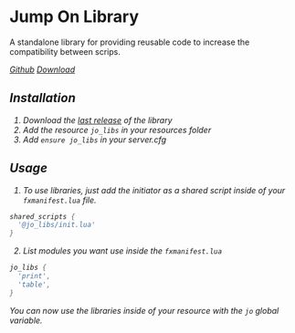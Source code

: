 # Jump On Library

A standalone library for providing reusable code to increase the compatibility between scrips.

<div class="flex-buttons">
<a class="box-button" href="https://github.com/kaddarem-tebex/RedM-jo_libs" target="_blank"><i class="pi pi-github" />Github</a>
<a class="box-button" href="https://github.com/kaddarem-tebex/RedM-jo_libs/releases/latest" target="_blank"><i class="pi pi-download" />Download</a>
</div>

## Installation

1. Download the [last release](https://github.com/kaddarem-tebex/RedM-jo_libs/releases/latest) of the library
2. Add the resource `jo_libs` in your resources folder
3. Add `ensure jo_libs` in your server.cfg

## Usage

1. To use libraries, just add the initiator as a shared script inside of your `fxmanifest.lua` file.
```lua
shared_scripts {
  '@jo_libs/init.lua'
}
```
2. List modules you want use inside the `fxmanifest.lua`
```lua
jo_libs {
  'print',
  'table',
}
```
You can now use the libraries inside of your resource with the `jo` global variable.